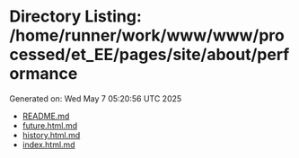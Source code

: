 # Directory Listing: /home/runner/work/www/www/processed/et_EE/pages/site/about/performance
Generated on: Wed May  7 05:20:56 UTC 2025

- [README.md](README.md)
- [future.html.md](future.html.md)
- [history.html.md](history.html.md)
- [index.html.md](index.html.md)
